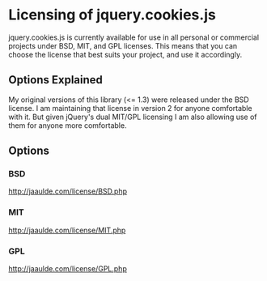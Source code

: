 # Licensing of jquery.cookies.js #

jquery.cookies.js is currently available for use in all personal or commercial projects under BSD, MIT, and GPL licenses. This means that you can choose the license that best suits your project, and use it accordingly.

## Options Explained ##

My original versions of this library (<= 1.3) were released under the BSD license.  I am maintaining that license in version 2 for anyone comfortable with it.  But given jQuery's dual MIT/GPL licensing I am also allowing use of them for anyone more comfortable.

## Options ##

### BSD ###
http://jaaulde.com/license/BSD.php
### MIT ###
http://jaaulde.com/license/MIT.php
### GPL ###
http://jaaulde.com/license/GPL.php